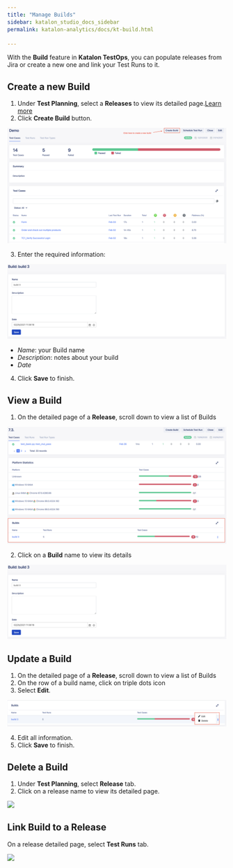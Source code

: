 ```yaml
---
title: "Manage Builds" 
sidebar: katalon_studio_docs_sidebar
permalink: katalon-analytics/docs/kt-build.html

---
```


With the **Build** feature in **Katalon TestOps**, you can populate releases from Jira or create a new one and link your Test Runs to it.

## Create a new Build

1. Under **Test Planning**, select a **Releases** to view its detailed page.[Learn more](https://docs.katalon.com/katalon-analytics/docs/kt-jira-release.html) 
2. Click **Create Build** button.

<img src="https://raw.githubusercontent.com/katalon-studio/docs-images/testops-new/katalon-analytics/docs/build/build-create.png" width="" height="">

3. Enter the required information: 

<img src="https://raw.githubusercontent.com/katalon-studio/docs-images/testops-new/katalon-analytics/docs/build/build-info.png" width="" height="">

- *Name*: your Build name
- *Description*: notes about your build 
- *Date*

4. Click **Save** to finish.

## View a Build  

1. On the detailed page of a **Release**, scroll down to view a list of Builds 

<img src="https://raw.githubusercontent.com/katalon-studio/docs-images/testops-new/katalon-analytics/docs/build/build-list.png" width="" height="">

2. Click on a **Build** name to view its details  

<img src="https://raw.githubusercontent.com/katalon-studio/docs-images/testops-new/katalon-analytics/docs/build/build-info.png" width="" height="">


##  Update a Build 

1. On the detailed page of a **Release**, scroll down to view a list of Builds 
2. On the row of a build name, click on triple dots icon 
3. Select **Edit**.

<img src="https://raw.githubusercontent.com/katalon-studio/docs-images/testops-new/katalon-analytics/docs/build/build-edit-delete.png" width="" height="">

4. Edit all information.
5. Click **Save** to finish.



## Delete a Build 

1. Under **Test Planning**, select **Release** tab.
2. Click on a release name to view its detailed page. 

![](https://raw.githubusercontent.com/katalon-studio/docs-images/master/katalon-analytics/docs/release/release-detail.png)




##  Link Build to a Release 

On a release detailed page, select **Test Runs** tab.

<img src="https://raw.githubusercontent.com/katalon-studio/docs-images/master/katalon-analytics/docs/release/release-test-run-history.png" width="" height="">



